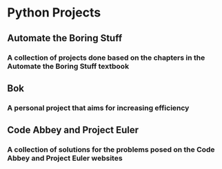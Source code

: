 # Python Projects
## Automate the Boring Stuff
### A collection of projects done based on the chapters in the Automate the Boring Stuff textbook

## Bok
### A personal project that aims for increasing efficiency

## Code Abbey and Project Euler
### A collection of solutions for the problems posed on the Code Abbey and Project Euler websites
